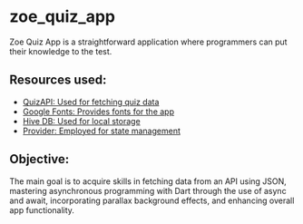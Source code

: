 # zoe_quiz_app
Zoe Quiz App is a straightforward application where programmers can put their knowledge to the test.


## Resources used:

- [QuizAPI: Used for fetching quiz data](https://quizapi.io/)
- [Google Fonts: Provides fonts for the app](https://fonts.google.com/download/next-steps)
- [Hive DB: Used for local storage](https://docs.hivedb.dev/#/)
- [Provider: Employed for state management](https://pub.dev/packages/provider)

## Objective:

The main goal is to acquire skills in fetching data from an API using JSON, mastering asynchronous programming with Dart through the use of async and await, incorporating parallax background effects, and enhancing overall app functionality.
